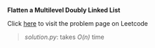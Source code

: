 **Flatten a Multilevel Doubly Linked List**

Click [here](https://leetcode.com/problems/flatten-a-multilevel-doubly-linked-list/) to visit the problem page on Leetcode

> *solution.py*: takes *O(n)* time